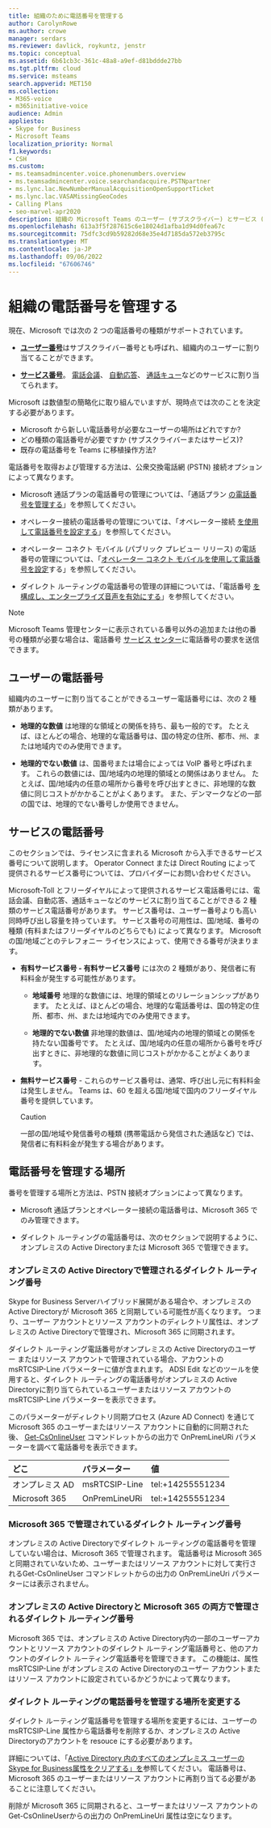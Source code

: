 ```yaml
---
title: 組織のために電話番号を管理する
author: CarolynRowe
ms.author: crowe
manager: serdars
ms.reviewer: davlick, roykuntz, jenstr
ms.topic: conceptual
ms.assetid: 6b61cb3c-361c-48a8-a9ef-d81bddde27bb
ms.tgt.pltfrm: cloud
ms.service: msteams
search.appverid: MET150
ms.collection:
- M365-voice
- m365initiative-voice
audience: Admin
appliesto:
- Skype for Business
- Microsoft Teams
localization_priority: Normal
f1.keywords:
- CSH
ms.custom:
- ms.teamsadmincenter.voice.phonenumbers.overview
- ms.teamsadmincenter.voice.searchandacquire.PSTNpartner
- ms.lync.lac.NewNumberManualAcquisitionOpenSupportTicket
- ms.lync.lac.VASAMissingGeoCodes
- Calling Plans
- seo-marvel-apr2020
description: 組織の Microsoft Teams のユーザー (サブスクライバー) とサービス (有料および無料) の電話番号を取得および管理する方法について説明します。
ms.openlocfilehash: 613a3f5f287615c6e18024d1afba1d94d0fea67c
ms.sourcegitcommit: 75dfc3cd9b59282d68e35e4d7185da572eb3795c
ms.translationtype: MT
ms.contentlocale: ja-JP
ms.lasthandoff: 09/06/2022
ms.locfileid: "67606746"
---
```

# <a name="manage-telephone-numbers-for-your-organization"></a>組織の電話番号を管理する

現在、Microsoft では次の 2 つの電話番号の種類がサポートされています。 

- [**ユーザー番号**](#user-telephone-numbers)はサブスクライバー番号とも呼ばれ、組織内のユーザーに割り当てることができます。

- [**サービス番号**](#service-telephone-numbers)。 [電話会議](deploy-audio-conferencing-teams-landing-page.md)、 [自動応答](plan-auto-attendant-call-queue.md)、 [通話キュー](plan-auto-attendant-call-queue.md)などのサービスに割り当てられます。

Microsoft は数値型の簡略化に取り組んでいますが、現時点では次のことを決定する必要があります。

- Microsoft から新しい電話番号が必要なユーザーの場所はどれですか?
- どの種類の電話番号が必要ですか (サブスクライバーまたはサービス)?
- 既存の電話番号を Teams に移植操作方法?

電話番号を取得および管理する方法は、公衆交換電話網 (PSTN) 接続オプションによって異なります。

- Microsoft 通話プランの電話番号の管理については、「通話プラン [の電話番号を管理する](manage-phone-numbers-for-your-organization/manage-phone-numbers-for-your-organization.md)」を参照してください。

- オペレーター接続の電話番号の管理については、「オペレーター接続 [を使用して電話番号を設定する](operator-connect-configure.md#set-up-phone-numbers)」を参照してください。

- オペレーター コネクト モバイル (パブリック プレビュー リリース) の電話番号の管理については、「[オペレーター コネクト モバイルを使用して電話番号を設定](operator-connect-mobile-configure.md#set-up-phone-numbers)する」を参照してください。

- ダイレクト ルーティングの電話番号の管理の詳細については、「電話番号 [を構成し、エンタープライズ音声を有効にする](direct-routing-enable-users.md#configure-the-phone-number-and-enable-enterprise-voice)」を参照してください。




> [!NOTE]
> Microsoft Teams 管理センターに表示されている番号以外の追加または他の番号の種類が必要な場合は、電話番号 [サービス センター](https://pstnsd.powerappsportals.com/)に電話番号の要求を送信できます。

## <a name="user-telephone-numbers"></a>ユーザーの電話番号

組織内のユーザーに割り当てることができるユーザー電話番号には、次の 2 種類があります。  
    
- **地理的な数値** は地理的な領域との関係を持ち、最も一般的です。 たとえば、ほとんどの場合、地理的な電話番号は、国の特定の住所、都市、州、または地域内でのみ使用できます。
    
- **地理的でない数値** は、国番号または場合によっては VoIP 番号と呼ばれます。 これらの数値には、国/地域内の地理的領域との関係はありません。 たとえば、国/地域内の任意の場所から番号を呼び出すときに、非地理的な数値に同じコストがかかることがよくあります。 また、デンマークなどの一部の国では、地理的でない番号しか使用できません。


## <a name="service-telephone-numbers"></a>サービスの電話番号  

このセクションでは、ライセンスに含まれる Microsoft から入手できるサービス番号について説明します。 Operator Connect または Direct Routing によって提供されるサービス番号については、プロバイダーにお問い合わせください。 

Microsoft-Toll とフリーダイヤルによって提供されるサービス電話番号には、電話会議、自動応答、通話キューなどのサービスに割り当てることができる 2 種類のサービス電話番号があります。 サービス番号は、ユーザー番号よりも高い同時呼び出し容量を持っています。 サービス番号の可用性は、国/地域、番号の種類 (有料またはフリーダイヤルのどちらでも) によって異なります。 Microsoft の国/地域ごとのテレフォニー ライセンスによって、使用できる番号が決まります。
    
 - **有料サービス番号 - 有料サービス番号** には次の 2 種類があり、発信者に有料料金が発生する可能性があります。
    
   - **地域番号** 地理的な数値には、地理的領域とのリレーションシップがあります。 たとえば、ほとんどの場合、地理的な電話番号は、国の特定の住所、都市、州、または地域内でのみ使用できます。
        
   - **地理的でない数値** 非地理的数値は、国/地域内の地理的領域との関係を持たない国番号です。 たとえば、国/地域内の任意の場所から番号を呼び出すときに、非地理的な数値に同じコストがかかることがよくあります。
   
- **無料サービス番号** - これらのサービス番号は、通常、呼び出し元に有料料金は発生しません。 Teams は、60 を超える国/地域で国内のフリーダイヤル番号を提供しています。
    
    > [!CAUTION]
    > 一部の国/地域や発信番号の種類 (携帯電話から発信された通話など) では、発信者に有料料金が発生する場合があります。 

## <a name="where-phone-numbers-are-managed"></a>電話番号を管理する場所

番号を管理する場所と方法は、PSTN 接続オプションによって異なります。

- Microsoft 通話プランとオペレーター接続の電話番号は、Microsoft 365 でのみ管理できます。

- ダイレクト ルーティングの電話番号は、次のセクションで説明するように、オンプレミスの Active Directoryまたは Microsoft 365 で管理できます。

### <a name="direct-routing-numbers-managed-in-an-on-premises-active-directory"></a>オンプレミスの Active Directoryで管理されるダイレクト ルーティング番号

Skype for Business Serverハイブリッド展開がある場合や、オンプレミスの Active Directoryが Microsoft 365 と同期している可能性が高くなります。 つまり、ユーザー アカウントとリソース アカウントのディレクトリ属性は、オンプレミスの Active Directoryで管理され、Microsoft 365 に同期されます。

ダイレクト ルーティング電話番号がオンプレミスの Active Directoryのユーザー またはリソース アカウントで管理されている場合、アカウントの msRTCSIP-Line パラメーターに値が含まれます。 ADSI Edit などのツールを使用すると、ダイレクト ルーティングの電話番号がオンプレミスの Active Directoryに割り当てられているユーザーまたはリソース アカウントの msRTCSIP-Line パラメーターを表示できます。   

このパラメーターがディレクトリ同期プロセス (Azure AD Connect) を通じて Microsoft 365 のユーザーまたはリソース アカウントに自動的に同期された後、 [Get-CsOnlineUser](/powershell/module/skype/get-csonlineuser) コマンドレットからの出力で OnPremLineURi パラメーターを調べて電話番号を表示できます。

| どこ | パラメーター | 値 |
| :------------| :-------| :---------|
| オンプレミス AD | msRTCSIP-Line | tel:+14255551234 |
| Microsoft 365 | OnPremLineURi | tel:+14255551234 |

### <a name="direct-routing-numbers-managed-in-microsoft-365"></a>Microsoft 365 で管理されているダイレクト ルーティング番号

オンプレミスの Active Directoryでダイレクト ルーティングの電話番号を管理していない場合は、Microsoft 365 で管理されます。 電話番号は Microsoft 365 と同期されていないため、ユーザーまたはリソース アカウントに対して実行されるGet-CsOnlineUser コマンドレットからの出力の OnPremLineUri パラメーターには表示されません。

### <a name="direct-routing-numbers-managed-in-both-an-on-premises-active-directory-and-microsoft-365"></a>オンプレミスの Active Directoryと Microsoft 365 の両方で管理されるダイレクト ルーティング番号

Microsoft 365 では、オンプレミスの Active Directory内の一部のユーザーアカウントとリソース アカウントのダイレクト ルーティング電話番号と、他のアカウントのダイレクト ルーティング電話番号を管理できます。 この機能は、属性 msRTCSIP-Line がオンプレミスの Active Directoryのユーザー アカウントまたはリソース アカウントに設定されているかどうかによって異なります。    

### <a name="change-where-direct-routing-phone-numbers-are-managed"></a>ダイレクト ルーティングの電話番号を管理する場所を変更する

ダイレクト ルーティング電話番号を管理する場所を変更するには、ユーザーの msRTCSIP-Line 属性から電話番号を削除するか、オンプレミスの Active Directoryのアカウントを resouce にする必要があります。   

詳細については、「[Active Directory 内のすべてのオンプレミス ユーザーのSkype for Business属性をクリアする」を](/skypeforbusiness/hybrid/cloud-consolidation-managing-attributes#method-2---clear-skype-for-business-attributes-for-all-on-premises-users-in-active-directory.md)参照してください。 電話番号は、Microsoft 365 のユーザーまたはリソース アカウントに再割り当てる必要があることに注意してください。

削除が Microsoft 365 に同期されると、ユーザーまたはリソース アカウントのGet-CsOnlineUserからの出力の OnPremLineUri 属性は空になります。 

